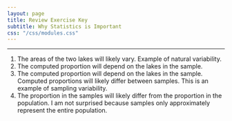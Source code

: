 ```yaml
---
layout: page
title: Review Exercise Key
subtitle: Why Statistics is Important
css: "/css/modules.css"
---
```


----

1. The areas of the two lakes will likely vary.  Example of natural variability.
1. The computed proportion will depend on the lakes in the sample.
1. The computed proportion will depend on the lakes in the sample. Computed proportions will likely differ between samples.  This is an example of sampling variability.
1. The proportion in the samples will likely differ from the proportion in the population. I am not surprised because samples only approximately represent the entire population.
